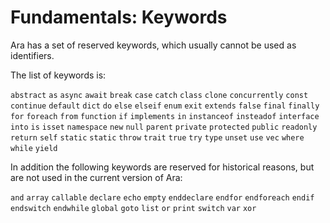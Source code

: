 # Fundamentals: Keywords

Ara has a set of reserved keywords, which usually cannot be used as identifiers.

The list of keywords is:

`abstract` `as` `async` `await` `break` `case` `catch` `class` `clone` `concurrently` `const` `continue` `default` `dict` `do` `else` `elseif` `enum` `exit` `extends` `false` `final` `finally` `for` `foreach` `from` `function` `if` `implements` `in` `instanceof` `insteadof` `interface` `into` `is` `isset` `namespace` `new` `null` `parent` `private` `protected` `public` `readonly` `return` `self` `static` `static` `throw` `trait` `true` `try` `type` `unset` `use` `vec` `where` `while` `yield`

In addition the following keywords are reserved for historical reasons, but are not used in the current version of Ara:

`and` `array` `callable` `declare` `echo` `empty` `enddeclare` `endfor` `endforeach` `endif` `endswitch` `endwhile` `global` `goto` `list` `or` `print` `switch` `var` `xor`
